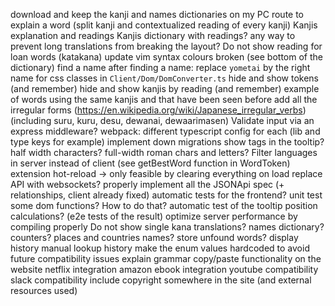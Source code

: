 download and keep the kanji and names dictionaries on my PC
route to explain a word (split kanji and contextualized reading of every kanji)
Kanjis explanation and readings
Kanjis dictionary with readings?
any way to prevent long translations from breaking the layout?
Do not show reading for loan words (katakana)
update vim syntax colours broken (see bottom of the dictionary)
find a name
after finding a name: replace `yometai` by the right name for css classes in `Client/Dom/DomConverter.ts`
hide and show tokens (and remember)
hide and show kanjis by reading (and remember)
example of words using the same kanjis and that have been seen before
add all the irregular forms (https://en.wikipedia.org/wiki/Japanese_irregular_verbs) (including suru, kuru, desu, dewanai, dewaarimasen)
Validate input via an express middleware?
webpack: different typescript config for each (lib and type keys for example)
implement down migrations
show tags in the tooltip?
half width characters? full-width roman chars and letters?
Filter languages in server instead of client (see getBestWord function in WordToken)
extension hot-reload -> only feasible by clearing everything on load
replace API with websockets?
properly implement all the JSONApi spec (+ relationships, client already fixed)
automatic tests for the frontend? unit test some dom functions? How to do that?
automatic test of the tooltip position calculations? (e2e tests of the result)
optimize server performance by compiling properly
Do not show single kana translations?
names dictionary?
counters?
places and countries names?
store unfound words?
display history
manual lookup history
make the enum values hardcoded to avoid future compatibility issues
explain grammar
copy/paste functionality on the website
netflix integration
amazon ebook integration
youtube compatibility
slack compatibility
include copyright somewhere in the site (and external resources used)
